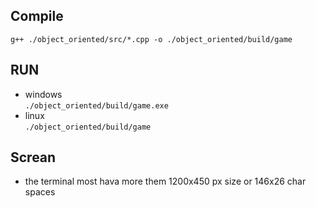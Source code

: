 ## Compile
`g++ ./object_oriented/src/*.cpp -o ./object_oriented/build/game`
## RUN
- windows \
`./object_oriented/build/game.exe`
- linux \
`./object_oriented/build/game`
## Screan
- the terminal most hava more them 1200x450 px size or 146x26 char spaces